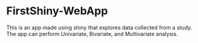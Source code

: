 # FirstShiny-WebApp
This is an app made using shiny that explores data collected from a study. The app can perform Univariate, Bivariate, and Multivariate analysis.

